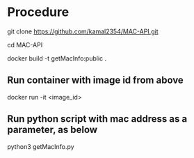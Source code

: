 # Procedure

git clone https://github.com/kamal2354/MAC-API.git

cd MAC-API

docker build -t getMacInfo:public .

## Run container with image id from above

docker run -it <image_id>

## Run python script with mac address as a parameter, as below

python3 getMacInfo.py <MAC>
